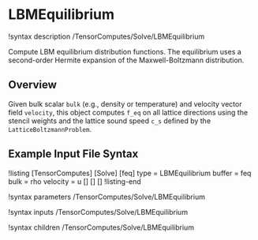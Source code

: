 # LBMEquilibrium

!syntax description /TensorComputes/Solve/LBMEquilibrium

Compute LBM equilibrium distribution functions. The equilibrium uses a second-order Hermite
expansion of the Maxwell-Boltzmann distribution.

## Overview

Given bulk scalar `bulk` (e.g., density or temperature) and velocity vector field `velocity`, this
object computes `f_eq` on all lattice directions using the stencil weights and the lattice sound
speed `c_s` defined by the `LatticeBoltzmannProblem`.

## Example Input File Syntax

!listing
[TensorComputes]
  [Solve]
    [feq]
      type = LBMEquilibrium
      buffer = feq
      bulk = rho
      velocity = u
    []
  []
[]
!listing-end

!syntax parameters /TensorComputes/Solve/LBMEquilibrium

!syntax inputs /TensorComputes/Solve/LBMEquilibrium

!syntax children /TensorComputes/Solve/LBMEquilibrium
